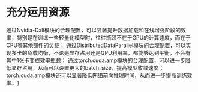 # 充分运用资源

通过Nvidia-Dali模块的合理配置，可以显著提升数据加载和在线增强阶段的效率，特别是在训练一些轻量化模型时，往往瓶颈不在于GPU的计算速度，而在于CPU等其他部件的负载；
通过DistributedDataParallel模块的合理配置，可以实现多卡的负载均衡，不论是显存占用还是GPU利用率，都能够达到平衡，不会有其中1张卡变成效率瓶颈；
通过torch.cuda.amp模块的合理配置，可以进一步降低显存占用，从而可以设置更大的batch_size，提高模型收敛速度；
torch.cuda.amp模块还可以显著降低网络前向推理时间，从而进一步提高训练效率。[1]

[1]: https://my.oschina.net/lylec/blog/4817005

